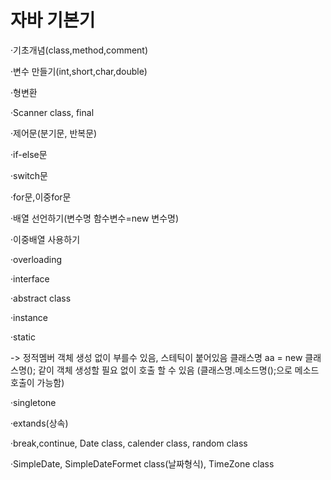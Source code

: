 # 자바 기본기

·기초개념(class,method,comment) <p>
  
·변수 만들기(int,short,char,double) <p>
  
·형변환 <p>
  
·Scanner class, final <p>
  
·제어문(분기문, 반복문) <p>
  
·if-else문 <p>
  
·switch문 <p>
  
·for문,이중for문 <p>
  
·배열 선언하기(변수명 함수변수=new 변수명) <p>
  
·이중배열 사용하기 <p>
  
·overloading <p>
  
·interface <p>
  
·abstract class <p>
  
·instance <p>
  
·static <p>
  
-> 정적멤버 객체 생성 없이 부를수 있음, 스테틱이 붙어있음
   클래스명 aa = new 클래스명(); 같이 객체 생성할 필요 없이
   호출 할 수 있음 (클래스명.메소드명();으로 메소드 호출이 가능함)
   
·singletone <p>
  
·extands(상속) <p>
  
·break,continue, Date class, calender class, random class <p>
  
·SimpleDate, SimpleDateFormet class(날짜형식), TimeZone class <p>
